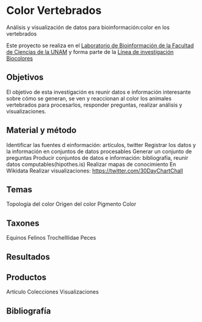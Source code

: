 # Color Vertebrados
Análisis y visualización de datos para bioinformación:color en los vertebrados

Este proyecto se realiza en el [Laboratorio de Bioinformación de la Facultad de Ciencias de la UNAM](https://sites.google.com/a/ciencias.unam.mx/layla-michan/Home) y forma parte de la [Línea de investigación Biocolores](https://sites.google.com/a/ciencias.unam.mx/layla-michan/hub-biocolores)

## Objetivos
El objetivo de esta investigación es reunir datos e información interesante sobre cómo se generan, se ven y reaccionan al color los animales vertebrados para procesarlos, responder preguntas, realizar análisis y visualizaciones.

## Material y método
Identificar las fuentes d einformación: artículos, twitter
Registrar los datos y la información en conjuntos de datos procesables
Generar un conjunto de preguntas
Producir conjuntos de datos e información: bibliografía, reunir datos computables(hipothes.is)
Realizar mapas de conocimiento En Wikidata
Realizar visualizaciones: https://twitter.com/30DayChartChall

## Temas
Topología del color
Origen del color
Pigmento
Color

## Taxones
Equinos
Felinos
Trochelllidae
Peces

## Resultados

## Productos
Artículo
Colecciones
Visualizaciones

## Bibliografía
